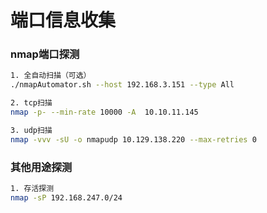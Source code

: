 # 端口信息收集

### nmap端口探测

```bash
1. 全自动扫描（可选）
./nmapAutomator.sh --host 192.168.3.151 --type All

2. tcp扫描
nmap -p- --min-rate 10000 -A  10.10.11.145

3. udp扫描
nmap -vvv -sU -o nmapudp 10.129.138.220 --max-retries 0
```

### 其他用途探测

```bash
1. 存活探测
nmap -sP 192.168.247.0/24   
```

